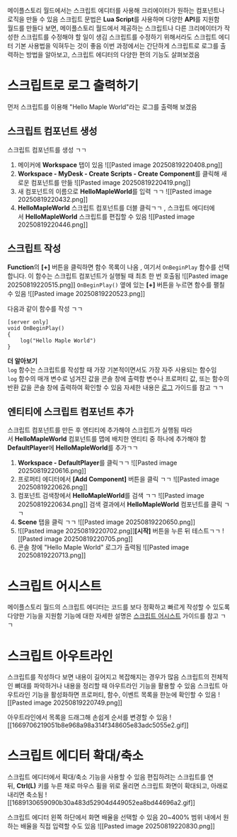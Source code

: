 메이플스토리 월드에서는 스크립트 에디터를 사용해 크리에이터가 원하는 컴포넌트나 로직을 만들 수 있음
스크립트 문법은 **Lua Script**를 사용하며 다양한 **API**를 지원함  
월드를 만들다 보면, 메이플스토리 월드에서 제공하는 스크립트나 다른 크리에이터가 작성한 스크립트를 수정해야 할 일이 생김 
스크립트를 수정하기 위해서라도 스크립트 에디터 기본 사용법을 익혀두는 것이 좋음
이번 과정에서는 간단하게 스크립트로 로그를 출력하는 방법을 알아보고, 스크립트 에디터의 다양한 편의 기능도 살펴보겠음
# 스크립트로 로그 출력하기
먼저 스크립트를 이용해 "Hello Maple World"라는 로그를 출력해 보겠음
## 스크립트 컴포넌트 생성
스크립트 컴포넌트를 생성 ㄱㄱ
1. 메이커에 **Workspace** 탭이 있음 ![[Pasted image 20250819220408.png]]
2. **Workspace - MyDesk - Create Scripts - Create Component**를 클릭해 새로운 컴포넌트를 만듦 ![[Pasted image 20250819220419.png]]
3. 새 컴포넌트의 이름으로 **HelloMapleWorld**를 입력 ㄱㄱ ![[Pasted image 20250819220432.png]]
4. **HelloMapleWorld** 스크립트 컴포넌트를 더블 클릭ㄱㄱ , 스크립트 에디터에서 **HelloMapleWorld** 스크립트를 편집할 수 있음 ![[Pasted image 20250819220446.png]]
## 스크립트 작성
**Function**의 **[+]** 버튼을 클릭하면 함수 목록이 나옴 , 여기서 `OnBeginPlay` 함수를 선택합니다. 이 함수는 스크립트 컴포넌트가 실행될 때 최초 한 번 호출됨 
![[Pasted image 20250819220515.png]]
`OnBeginPlay()` 옆에 있는 **[+]** 버튼을 누르면 함수를 펼칠 수 있음
![[Pasted image 20250819220523.png]]

다음과 같이 함수를 작성 ㄱㄱ
```
[server only]
void OnBeginPlay()
{
    log("Hello Maple World")
}
```
**더 알아보기**  
`log` 함수는 스크립트를 작성할 때 가장 기본적이면서도 가장 자주 사용되는 함수임 
`log` 함수의 매개 변수로 넘겨진 값을 콘솔 창에 출력함 
변수나 프로퍼티 값, 또는 함수의 반환 값을 콘솔 창에 출력하여 확인할 수 있음 
자세한 내용은 [로그](https://maplestoryworlds-creators.nexon.com/docs/?postId=719) 가이드를 참고 ㄱㄱ
## 엔티티에 스크립트 컴포넌트 추가
스크립트 컴포넌트를 만든 후 엔티티에 추가해야 스크립트가 실행됨 
따라서 **HelloMapleWorld** 컴포넌트를 맵에 배치한 엔티티 중 하나에 추가해야 함  
**DefaultPlayer**에 **HelloMapleWorld**를 추가ㄱㄱ
1. **Workspace - DefaultPlayer**를 클릭ㄱㄱ ![[Pasted image 20250819220616.png]]
2. 프로퍼티 에디터에서 **[Add Component]** 버튼을 클릭 ㄱㄱ ![[Pasted image 20250819220626.png]]
3. 컴포넌트 검색창에서 **HelloMapleWorld**를 검색 ㄱㄱ ![[Pasted image 20250819220634.png]]
   검색 결과에서 **HelloMapleWorld** 컴포넌트를 클릭 ㄱㄱ
4. **Scene** 탭을 클릭 ㄱㄱ ![[Pasted image 20250819220650.png]]
5. ![[Pasted image 20250819220702.png]]**[시작]** 버튼을 누른 뒤 테스트ㄱㄱ ![[Pasted image 20250819220705.png]]
6. 콘솔 창에 "Hello Maple World" 로그가 출력됨 ![[Pasted image 20250819220713.png]]
# 스크립트 어시스트
메이플스토리 월드의 스크립트 에디터는 코드를 보다 정확하고 빠르게 작성할 수 있도록 다양한 기능을 지원함
기능에 대한 자세한 설명은 [스크립트 어시스트](https://maplestoryworlds-creators.nexon.com/docs/?postId=952) 가이드를 참고 ㄱㄱ
# 스크립트 아우트라인
스크립트를 작성하다 보면 내용이 길어지고 복잡해지는 경우가 많음 
스크립트의 전체적인 뼈대를 파악하거나 내용을 정리할 때 아우트라인 기능을 활용할 수 있음 
스크립트 아우트라인 기능을 활성화하면 프로퍼티, 함수, 이벤트 목록을 한눈에 확인할 수 있음
![[Pasted image 20250819220749.png]]

아우트라인에서 목록을 드래그해 손쉽게 순서를 변경할 수 있음
![[1669706219051b8e968a98a314f348605e83adc5055e2.gif]]
# 스크립트 에디터 확대/축소
스크립트 에디터에서 확대/축소 기능을 사용할 수 있음 
편집하려는 스크립트를 연 뒤, **Ctrl(L)** 키를 누른 채로 마우스 휠을 위로 올리면 스크립트 화면이 확대되고, 아래로 내리면 축소됨
![[1689130659090b30a483d52904d449052ea8bd44696a2.gif]]

스크립트 에디터 왼쪽 하단에서 화면 배율을 선택할 수 있음 
20~400% 범위 내에서 원하는 배율을 직접 입력할 수도 있음
![[Pasted image 20250819220830.png]]
